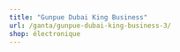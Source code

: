 ```yaml
---
title: "Gunpue Dubai King Business"
url: /ganta/gunpue-dubai-king-business-3/
shop: électronique
---
```

